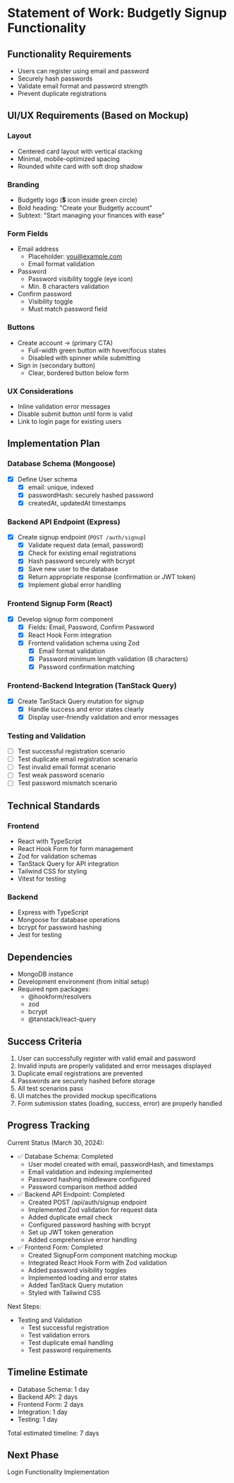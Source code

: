 # Statement of Work: Budgetly Signup Functionality

## Functionality Requirements

- Users can register using email and password
- Securely hash passwords
- Validate email format and password strength
- Prevent duplicate registrations

## UI/UX Requirements (Based on Mockup)

### Layout

- Centered card layout with vertical stacking
- Minimal, mobile-optimized spacing
- Rounded white card with soft drop shadow

### Branding

- Budgetly logo (💲 icon inside green circle)
- Bold heading: "Create your Budgetly account"
- Subtext: "Start managing your finances with ease"

### Form Fields

- Email address
  - Placeholder: <you@example.com>
  - Email format validation
- Password
  - Password visibility toggle (eye icon)
  - Min. 8 characters validation
- Confirm password
  - Visibility toggle
  - Must match password field

### Buttons

- Create account → (primary CTA)
  - Full-width green button with hover/focus states
  - Disabled with spinner while submitting
- Sign in (secondary button)
  - Clear, bordered button below form

### UX Considerations

- Inline validation error messages
- Disable submit button until form is valid
- Link to login page for existing users

## Implementation Plan

### Database Schema (Mongoose)

- [x] Define User schema
  - [x] email: unique, indexed
  - [x] passwordHash: securely hashed password
  - [x] createdAt, updatedAt timestamps

### Backend API Endpoint (Express)

- [x] Create signup endpoint (`POST /auth/signup`)
  - [x] Validate request data (email, password)
  - [x] Check for existing email registrations
  - [x] Hash password securely with bcrypt
  - [x] Save new user to the database
  - [x] Return appropriate response (confirmation or JWT token)
  - [x] Implement global error handling

### Frontend Signup Form (React)

- [x] Develop signup form component
  - [x] Fields: Email, Password, Confirm Password
  - [x] React Hook Form integration
  - [x] Frontend validation schema using Zod
    - [x] Email format validation
    - [x] Password minimum length validation (8 characters)
    - [x] Password confirmation matching

### Frontend-Backend Integration (TanStack Query)

- [x] Create TanStack Query mutation for signup
  - [x] Handle success and error states clearly
  - [x] Display user-friendly validation and error messages

### Testing and Validation

- [ ] Test successful registration scenario
- [ ] Test duplicate email registration scenario
- [ ] Test invalid email format scenario
- [ ] Test weak password scenario
- [ ] Test password mismatch scenario

## Technical Standards

### Frontend

- React with TypeScript
- React Hook Form for form management
- Zod for validation schemas
- TanStack Query for API integration
- Tailwind CSS for styling
- Vitest for testing

### Backend

- Express with TypeScript
- Mongoose for database operations
- bcrypt for password hashing
- Jest for testing

## Dependencies

- MongoDB instance
- Development environment (from initial setup)
- Required npm packages:
  - @hookform/resolvers
  - zod
  - bcrypt
  - @tanstack/react-query

## Success Criteria

1. User can successfully register with valid email and password
2. Invalid inputs are properly validated and error messages displayed
3. Duplicate email registrations are prevented
4. Passwords are securely hashed before storage
5. All test scenarios pass
6. UI matches the provided mockup specifications
7. Form submission states (loading, success, error) are properly handled

## Progress Tracking

Current Status (March 30, 2024):

- ✅ Database Schema: Completed
  - User model created with email, passwordHash, and timestamps
  - Email validation and indexing implemented
  - Password hashing middleware configured
  - Password comparison method added
- ✅ Backend API Endpoint: Completed
  - Created POST /api/auth/signup endpoint
  - Implemented Zod validation for request data
  - Added duplicate email check
  - Configured password hashing with bcrypt
  - Set up JWT token generation
  - Added comprehensive error handling
- ✅ Frontend Form: Completed
  - Created SignupForm component matching mockup
  - Integrated React Hook Form with Zod validation
  - Added password visibility toggles
  - Implemented loading and error states
  - Added TanStack Query mutation
  - Styled with Tailwind CSS

Next Steps:

- Testing and Validation
  - Test successful registration
  - Test validation errors
  - Test duplicate email handling
  - Test password requirements

## Timeline Estimate

- Database Schema: 1 day
- Backend API: 2 days
- Frontend Form: 2 days
- Integration: 1 day
- Testing: 1 day

Total estimated timeline: 7 days

## Next Phase

Login Functionality Implementation

